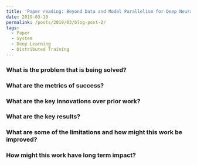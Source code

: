 ```yaml
---
title: 'Paper reading: Beyond Data and Model Parallelism for Deep Neural Networks'
date: 2019-03-10
permalink: /posts/2019/03/blog-post-2/
tags:
  - Paper
  - System
  - Deep Learning
  - Distributed Training
---
```


### What is the problem that is being solved?



### What are the metrics of success?



### What are the key innovations over prior work?



### What are the key results?


### What are some of the limitations and how might this work be improved?



### How might this work have long term impact?

